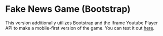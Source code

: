 # Fake News Game (Bootstrap)
This version additionally utilizes Bootstrap and the Iframe Youtube Player API to make a mobile-first version of the game. You can test it out [here](https://rawgit.com/geokavel/fake-news-game/master/bootstrap/index.html).